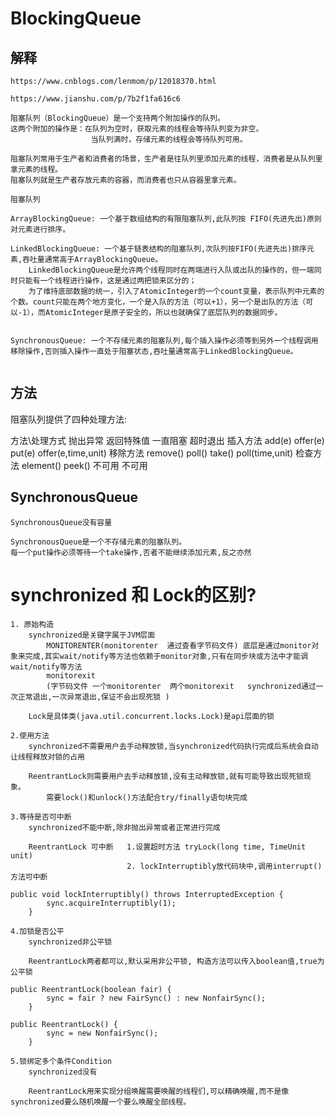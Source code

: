 # BlockingQueue

## 解释
~~~
https://www.cnblogs.com/lenmom/p/12018370.html

https://www.jianshu.com/p/7b2f1fa616c6

阻塞队列（BlockingQueue）是一个支持两个附加操作的队列。
这两个附加的操作是：在队列为空时，获取元素的线程会等待队列变为非空。
                  当队列满时，存储元素的线程会等待队列可用。

阻塞队列常用于生产者和消费者的场景，生产者是往队列里添加元素的线程，消费者是从队列里拿元素的线程。
阻塞队列就是生产者存放元素的容器，而消费者也只从容器里拿元素。
~~~

~~~
阻塞队列

ArrayBlockingQueue: 一个基于数组结构的有限阻塞队列,此队列按 FIFO(先进先出)原则对元素进行排序。

LinkedBlockingQueue: 一个基于链表结构的阻塞队列,次队列按FIFO(先进先出)排序元素,吞吐量通常高于ArrayBlockingQueue。
    LinkedBlockingQueue是允许两个线程同时在两端进行入队或出队的操作的，但一端同时只能有一个线程进行操作，这是通过两把锁来区分的；
    为了维持底部数据的统一，引入了AtomicInteger的一个count变量，表示队列中元素的个数。count只能在两个地方变化，一个是入队的方法（可以+1），另一个是出队的方法（可以-1），而AtomicInteger是原子安全的，所以也就确保了底层队列的数据同步。 

    
SynchronousQueue: 一个不存储元素的阻塞队列,每个插入操作必须等到另外一个线程调用移除操作,否则插入操作一直处于阻塞状态,吞吐量通常高于LinkedBlockingQueue。
    
~~~

##  方法
阻塞队列提供了四种处理方法:

方法\处理方式  抛出异常      返回特殊值       一直阻塞      超时退出
插入方法      add(e)        offer(e)         put(e)    offer(e,time,unit)
移除方法     remove()       poll()           take()    poll(time,unit)
检查方法    element()       peek()           不可用     不可用

## SynchronousQueue
~~~
SynchronousQueue没有容量

SynchronousQueue是一个不存储元素的阻塞队列。
每一个put操作必须等待一个take操作,否者不能继续添加元素,反之亦然

~~~

# synchronized 和 Lock的区别?
~~~
1. 原始构造
    synchronized是关键字属于JVM层面
        MONITORENTER(monitorenter  通过查看字节码文件) 底层是通过monitor对象来完成,其实wait/notify等方法也依赖于monitor对象,只有在同步块或方法中才能调wait/notify等方法
        monitorexit
        (字节码文件 一个monitorenter  两个monitorexit   synchronized通过一次正常退出,一次异常退出,保证不会出现死锁 )

    Lock是具体类(java.util.concurrent.locks.Lock)是api层面的锁
 
2.使用方法
    synchronized不需要用户去手动释放锁,当synchronized代码执行完成后系统会自动让线程释放对锁的占用

    ReentrantLock则需要用户去手动释放锁,没有主动释放锁,就有可能导致出现死锁现象。
        需要lock()和unlock()方法配合try/finally语句块完成

3.等待是否可中断
    synchronized不能中断,除非抛出异常或者正常进行完成

    ReentrantLock 可中断   1.设置超时方法 tryLock(long time, TimeUnit unit)
                          2. lockInterruptibly放代码块中,调用interrupt()方法可中断

public void lockInterruptibly() throws InterruptedException {
        sync.acquireInterruptibly(1);
    }

4.加锁是否公平
    synchronized非公平锁

    ReentrantLock两者都可以,默认采用非公平锁, 构造方法可以传入boolean值,true为公平锁

public ReentrantLock(boolean fair) {
        sync = fair ? new FairSync() : new NonfairSync();
    }

public ReentrantLock() {
        sync = new NonfairSync();
    }

5.锁绑定多个条件Condition
    synchronized没有

    ReentrantLock用来实现分组唤醒需要唤醒的线程们,可以精确唤醒,而不是像synchronized要么随机唤醒一个要么唤醒全部线程。
~~~